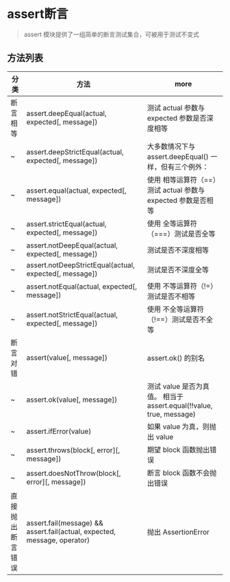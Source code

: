 # assert断言

> assert 模块提供了一组简单的断言测试集合，可被用于测试不变式

## 方法列表

| 分类             | 方法                                                                     | more                                                                |
| ---------------- | ------------------------------------------------------------------------ | ------------------------------------------------------------------- |
| 断言相等         | assert.deepEqual(actual, expected[, message])                            | 测试 actual 参数与 expected 参数是否深度相等                        |
| ~                | assert.deepStrictEqual(actual, expected[, message])                      | 大多数情况下与 assert.deepEqual() 一样，但有三个例外：              |
| ~                | assert.equal(actual, expected[, message])                                | 使用 相等运算符（==）测试 actual 参数与 expected 参数是否相等       |
| ~                | assert.strictEqual(actual, expected[, message])                          | 使用 全等运算符（===）测试是否全等                                  |
| ~                | assert.notDeepEqual(actual, expected[, message])                         | 测试是否不深度相等                                                  |
| ~                | assert.notDeepStrictEqual(actual, expected[, message])                   | 测试是否不深度全等                                                  |
| ~                | assert.notEqual(actual, expected[, message])                             | 使用 不等运算符（!=）测试是否不相等                                 |
| ~                | assert.notStrictEqual(actual, expected[, message])                       | 使用 不全等运算符（!==）测试是否不全等                              |
| 断言对错         | assert(value[, message])                                                 | assert.ok() 的别名                                                  |
| ~                | assert.ok(value[, message])                                              | 测试 value 是否为真值。 相当于 assert.equal(!!value, true, message) |
| ~                | assert.ifError(value)                                                    | 如果 value 为真，则抛出 value                                       |
| ~                | assert.throws(block[, error][, message])                                 | 期望 block 函数抛出错误                                             |
| ~                | assert.doesNotThrow(block[, error][, message])                           | 断言 block 函数不会抛出错误                                         |
| 直接抛出断言错误 | assert.fail(message) && assert.fail(actual, expected, message, operator) | 抛出 AssertionError                                                 |